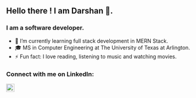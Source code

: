 ## Hello there ! I am Darshan 👋. 

### I am a software developer. 

- 🌱 I’m currently learning full stack development in MERN Stack.
- 🎓 MS in Computer Engineering at The University of Texas at Arlington.
- ⚡ Fun fact: I love reading, listening to music and watching movies.  

### Connect with me on LinkedIn:

[<img align="left" alt="danidarshan575 | LinkedIn" width="22px" src="https://cdn.jsdelivr.net/npm/simple-icons@v3/icons/linkedin.svg" />][linkedin]

<br />

[linkedin]: https://www.linkedin.com/in/darshan-dani-77854413b/
